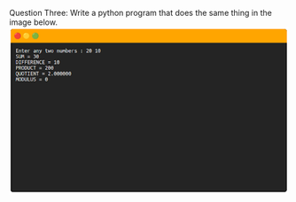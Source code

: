 Question Three: Write a python program that does the same thing in the image below.
![question3.png](..%2Fimages%2Fquestion3.png)